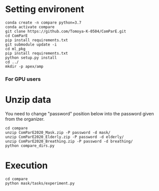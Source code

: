 # Setting environent

```
conda create -n compare python=3.7
conda activate compare
git clone https://github.com/Tomoya-K-0504/ComParE.git
cd ComParE
pip install requirements.txt
git submodule update -i
cd ml_pkg
pip install requirements.txt
python setup.py install
cd ../
mkdir -p apex/amp
```

### For GPU users

# Unzip data
You need to change "password" position below into the password given from the organizer.
```
cd compare
unzip ComParE2020_Mask.zip -P password -d mask/
unzip ComParE2020_Elderly.zip -P password -d elderly/
unzip ComParE2020_Breathing.zip -P password -d breathing/
python compare_dirs.py
```

# Execution
```
cd compare
python mask/tasks/experiment.py
```